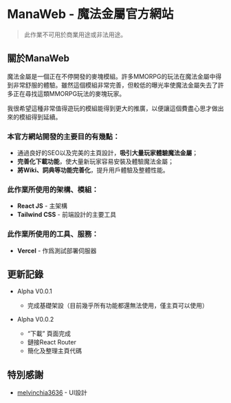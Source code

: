 # ManaWeb - 魔法金屬官方網站

> 此作業不可用於商業用途或非法用途。

## 關於ManaWeb
魔法金屬是一個正在不停開發的麥塊模組。許多MMORPG的玩法在魔法金屬中得到非常舒服的體驗。雖然這個模組非常完善，但較低的曝光率使魔法金屬失去了許多正在尋找這類MMORPG玩法的麥塊玩家。

我很希望這種非常值得遊玩的模組能得到更大的推廣，以便讓這個費盡心思才做出來的模組得到延續。

### 本官方網站開發的主要目的有幾點：

 - 通過良好的SEO以及完美的主頁設計，**吸引大量玩家體驗魔法金屬**；
 - **完善化下載功能**，使大量新玩家容易安裝及體驗魔法金屬；
 - **將Wiki、詞典等功能完善化**，提升用戶體驗及整體性能。

### 此作業所使用的架構、模組：

 - **React JS** - 主架構
 - **Tailwind CSS** - 前端設計的主要工具

### 此作業所使用的工具、服務：

 - **Vercel** - 作爲測試部署伺服器

## 更新記錄

- Alpha V0.0.1 
  - 完成基礎架設（目前幾乎所有功能都還無法使用，僅主頁可以使用）
 
- Alpha V0.0.2 
  - “下載” 頁面完成
  - 鏈接React Router
  - 簡化及整理主頁代碼

## 特別感謝
- [melvinchia3636](https://github.com/melvinchia3636) - UI設計
